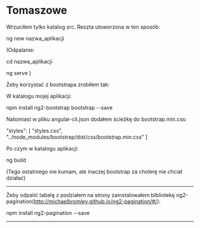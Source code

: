 # Tomaszowe

Wrzuciłem tylko katalog src. Reszta utoworzona w ten sposób:

ng new nazwa_aplikacji

(Odpalanie:

cd nazwa_aplikacji

ng serve
)

Żeby korzystać z bootstrapa zrobiłem tak:

  W katalogu mojej aplikacji:

  npm install ng2-bootstrap bootstrap --save
  
  Natomiast w pliku angular-cli.json dodałem ścieżkę do bootstrap.min.css:
  
  "styles": [
        "styles.css",
        "../node_modules/bootstrap/dist/css/bootstrap.min.css"
      ]
      
  Po czym w katalogu aplikacji:
  
  ng build
  
  (Tego ostatniego nie kumam, ale inaczej bootstrap za cholerę nie chciał działać)
  
  ----------------
  
  Żeby odpalić tabelę z podziałem na strony zainstalowałem bibliotekę ng2-pagination(http://michaelbromley.github.io/ng2-pagination/#/):
  
npm install ng2-pagination --save

--------------------
